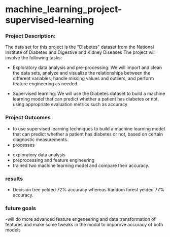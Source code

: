 # machine_learning_project-supervised-learning


### Project Description:

The data set for this project is the "Diabetes" dataset from the National Institute of Diabetes and Digestive and Kidney Diseases 
The project will involve the following tasks:

-	Exploratory data analysis and pre-processing: We will import and clean the data sets, analyze and visualize the relationships between the different variables, handle missing values and outliers, and perform feature engineering as needed.

-	Supervised learning: We will use the Diabetes dataset to build a machine learning model that can predict whether a patient has diabetes or not, using appropriate evaluation metrics such as accuracy

### Project Outcomes

 - to use supervised learning techniques to build a machine learning model that can predict whether a patient has diabetes or not, based on certain diagnostic measurements.
 - processes
 * exploratory data analysis
 * preprocessing and feature engineering
 * trained two machine learning model and compare their accuracy. 


 ### results 

  - Decision tree yelded 72% accuracy whereas Random forest yelded 77% accuracy.

  ### future goals 

-will do more advanced feature engeneering and data transformation of features and make some tweaks in the modal to imporove accuracy of both models